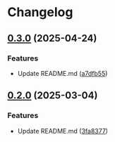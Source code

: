 # Changelog

## [0.3.0](https://github.com/prefapp/tfm/compare/azure-public-ip-v0.2.0...azure-public-ip-v0.3.0) (2025-04-24)


### Features

* Update README.md ([a7dfb55](https://github.com/prefapp/tfm/commit/a7dfb55b83447cf3ef08d168ab756e791f322e7a))

## [0.2.0](https://github.com/prefapp/tfm/compare/azure-public-ip-v0.1.0...azure-public-ip-v0.2.0) (2025-03-04)


### Features

* Update README.md ([3fa8377](https://github.com/prefapp/tfm/commit/3fa83777ca6fd16838f2e22c9febac938c72430d))
